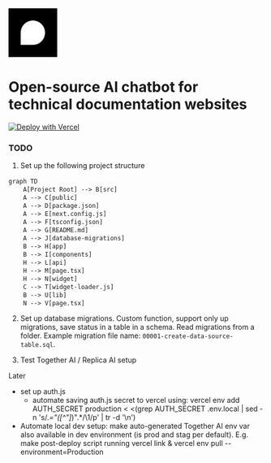 <a href="https://www.opendocuchat.com">
  <img src="./public/image/logo.svg" width="96px" alt="OpenDocuChat logo" />
</a>

# Open-source AI chatbot for technical documentation websites

[![Deploy with Vercel](https://vercel.com/button)](https://vercel.com/new/clone?repository-url=https%3A%2F%2Fgithub.com%2Fvercel%2Fnext.js%2Ftree%2Fcanary%2Fexamples%2Fhello-world&project-name=opendocuchat&repository-name=OpenDocuChat&integration-ids=oac_PGzKMq4GfxF6TOqZfpFdrTXN&stores=%5B%7B%22type%22%3A%22postgres%22%2C%22envVarPrefix%22%3A%22MY_WEB%22%7D%5D)

### TODO

1. Set up the following project structure

```mermaid
graph TD
    A[Project Root] --> B[src]
    A --> C[public]
    A --> D[package.json]
    A --> E[next.config.js]
    A --> F[tsconfig.json]
    A --> G[README.md]
    A --> J[database-migrations]
    B --> H[app]
    B --> I[components]
    H --> L[api]
    H --> M[page.tsx]
    H --> N[widget]
    C --> T[widget-loader.js]
    B --> U[lib]
    N --> V[page.tsx]
```

2. Set up database migrations. Custom function, support only up migrations, save status in a table in a schema. Read migrations from a folder. Example migration file name: `00001-create-data-source-table.sql`.

3. Test Together AI / Replica AI setup

Later
- set up auth.js
    - automate saving auth.js secret to vercel using: vercel env add AUTH_SECRET production < <(grep AUTH_SECRET .env.local | sed -n 's/.*="\([^"]*\)".*/\1/p' | tr -d '\n')
- Automate local dev setup: make auto-generated Together AI env var also available in dev environment (is prod and stag per default). E.g. make post-deploy script running vercel link & vercel env pull --environment=Production

